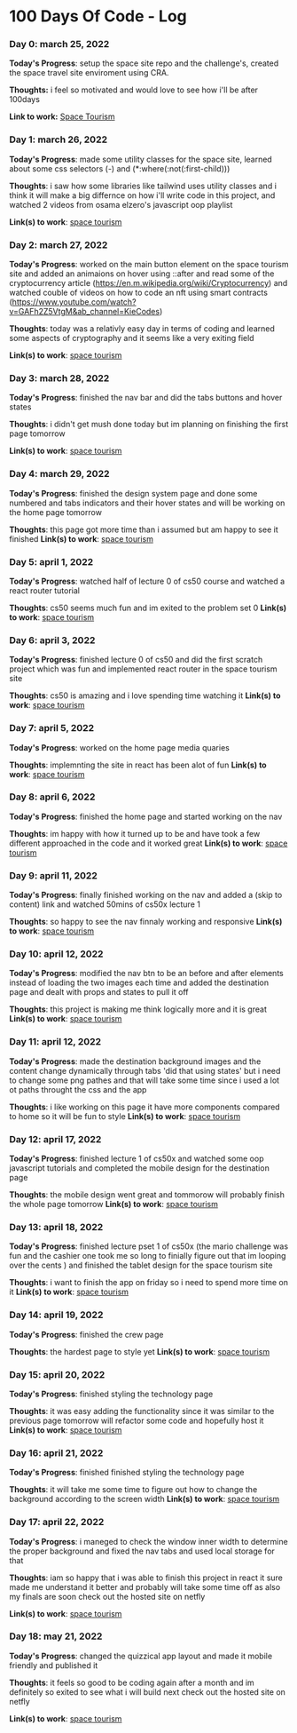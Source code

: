# 100 Days Of Code - Log

### Day 0: march 25, 2022


**Today's Progress**: setup the space site repo and the challenge's, created the space travel site enviroment using CRA.

**Thoughts:** i feel so motivated and would love to see how i'll be after 100days

**Link to work:** [Space Tourism](https://github.com/nour-17/space-tourism-website)

### Day 1: march 26, 2022

**Today's Progress**: made some utility classes for the space site, learned about some css selectors (*-*) and (*:where(:not(:first-child)))

**Thoughts**: i saw how some libraries like tailwind uses utility classes and i think it will make a big differnce on how i'll write code in this project, and watched 2 videos from osama elzero's javascript oop playlist

**Link(s) to work**: [space tourism](https://github.com/nour-17/space-tourism-website)

### Day 2: march 27, 2022

**Today's Progress**: worked on the main button element on the space tourism site and added an animaions on hover using ::after and read some of the cryptocurrency article (https://en.m.wikipedia.org/wiki/Cryptocurrency) and watched couble of videos on how to code an nft using smart contracts (https://www.youtube.com/watch?v=GAFh2Z5VtgM&ab_channel=KieCodes)

**Thoughts**: today was a relativly easy day in terms of coding and learned some aspects of cryptography and it seems like a very exiting field

**Link(s) to work**: [space tourism](https://github.com/nour-17/space-tourism-website)

### Day 3: march 28, 2022

**Today's Progress**: finished the nav bar and did the tabs buttons and hover states

**Thoughts**: i didn't get mush done today but im planning on finishing the first page tomorrow

**Link(s) to work**: [space tourism](https://github.com/nour-17/space-tourism-website)

### Day 4: march 29, 2022

**Today's Progress**: finished the design system page and done some numbered and tabs indicators and their hover states  and will be working on the home page tomorrow

**Thoughts**: this page got more time than i assumed but am happy to see it finished
**Link(s) to work**: [space tourism](https://github.com/nour-17/space-tourism-website)

### Day 5: april 1, 2022

**Today's Progress**: watched half of lecture 0 of cs50 course and watched a react router tutorial

**Thoughts**: cs50 seems much fun and im exited to the problem set 0
**Link(s) to work**: [space tourism](https://github.com/nour-17/space-tourism-website)

### Day 6: april 3, 2022

**Today's Progress**: finished lecture 0 of cs50 and did the first scratch project which was fun and implemented react router in the space tourism site

**Thoughts**: cs50 is amazing and i love spending time watching it 
**Link(s) to work**: [space tourism](https://github.com/nour-17/space-tourism-website)

### Day 7: april 5, 2022

**Today's Progress**: worked on the home page media quaries 

**Thoughts**: implemnting the site in react has been alot of fun
**Link(s) to work**: [space tourism](https://github.com/nour-17/space-tourism-website)

### Day 8: april 6, 2022

**Today's Progress**: finished the home page and started working on the nav

**Thoughts**: im happy with how it turned up to be and have took a few different approached in the code and it worked great
**Link(s) to work**: [space tourism](https://github.com/nour-17/space-tourism-website)

### Day 9: april 11, 2022

**Today's Progress**: finally finished working on the nav and added a (skip to content) link and watched  50mins of cs50x lecture 1

**Thoughts**: so happy to see the nav finnaly working and responsive 
**Link(s) to work**: [space tourism](https://github.com/nour-17/space-tourism-website)

### Day 10: april 12, 2022

**Today's Progress**: modified the nav btn to be an before and after elements instead of loading the two images each time and added the destination page and dealt with props and states to pull it off

**Thoughts**: this project is making me think logically more and it is great
**Link(s) to work**: [space tourism](https://github.com/nour-17/space-tourism-website)

### Day 11: april 12, 2022

**Today's Progress**: made the destination background images and the content change dynamically through tabs 'did that using states' but i need to change some png pathes and that will take some time since i used a lot ot paths throught the css and the app

**Thoughts**: i like working on this page it have more components compared to home so it will be fun to style
**Link(s) to work**: [space tourism](https://github.com/nour-17/space-tourism-website)

### Day 12: april 17, 2022

**Today's Progress**: finished  lecture 1 of cs50x and watched  some oop javascript tutorials and completed the mobile design for the destination page

**Thoughts**: the mobile design went great and tommorow will probably finish the whole page tomorrow
**Link(s) to work**: [space tourism](https://github.com/nour-17/space-tourism-website)

### Day 13: april 18, 2022

**Today's Progress**: finished  lecture pset 1 of cs50x (the mario challenge was fun and the cashier one took me so long to finially figure out that im looping over the cents ) and finished the tablet design for the space tourism site

**Thoughts**: i want to finish the app on friday so i need to spend more time on it
**Link(s) to work**: [space tourism](https://github.com/nour-17/space-tourism-website)

### Day 14: april 19, 2022

**Today's Progress**: finished the crew page 

**Thoughts**: the hardest page to style yet
**Link(s) to work**: [space tourism](https://github.com/nour-17/space-tourism-website)

### Day 15: april 20, 2022

**Today's Progress**: finished styling the technology page 

**Thoughts**: it was easy
adding the functionality since it was similar to the previous page tomorrow will refactor some code and hopefully host it
**Link(s) to work**: [space tourism](https://github.com/nour-17/space-tourism-website)

### Day 16: april 21, 2022

**Today's Progress**: finished finished styling the technology page

**Thoughts**: it will take me some time to figure out how to change the background according to the screen width 
**Link(s) to work**: [space tourism](https://github.com/nour-17/space-tourism-website)

### Day 17: april 22, 2022

**Today's Progress**: i maneged to check the window inner width to determine the proper background and fixed the nav tabs and used local storage for that

**Thoughts**: iam so happy that i was able to finish this project in react it sure made me understand it better and probably will take some time off as also my finals are soon
check out the hosted site on netfly

**Link(s) to work**: [space tourism](https://explore-space-now.netlify.app/)

### Day 18: may 21, 2022

**Today's Progress**: changed the quizzical app layout and made it mobile friendly and published it

**Thoughts**: it feels so good to be coding again after a month and im definitely so exited to see what i will build next 
check out the hosted site on netfly

**Link(s) to work**: [space tourism](https://explore-space-now.netlify.app/)
